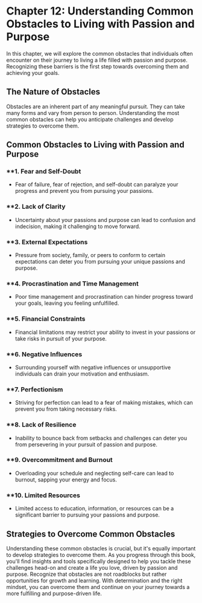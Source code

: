 Chapter 12: Understanding Common Obstacles to Living with Passion and Purpose
=============================================================================

In this chapter, we will explore the common obstacles that individuals often encounter on their journey to living a life filled with passion and purpose. Recognizing these barriers is the first step towards overcoming them and achieving your goals.

**The Nature of Obstacles**
---------------------------

Obstacles are an inherent part of any meaningful pursuit. They can take many forms and vary from person to person. Understanding the most common obstacles can help you anticipate challenges and develop strategies to overcome them.

**Common Obstacles to Living with Passion and Purpose**
-------------------------------------------------------

### \*\*1. **Fear and Self-Doubt**

* Fear of failure, fear of rejection, and self-doubt can paralyze your progress and prevent you from pursuing your passions.

### \*\*2. **Lack of Clarity**

* Uncertainty about your passions and purpose can lead to confusion and indecision, making it challenging to move forward.

### \*\*3. **External Expectations**

* Pressure from society, family, or peers to conform to certain expectations can deter you from pursuing your unique passions and purpose.

### \*\*4. **Procrastination and Time Management**

* Poor time management and procrastination can hinder progress toward your goals, leaving you feeling unfulfilled.

### \*\*5. **Financial Constraints**

* Financial limitations may restrict your ability to invest in your passions or take risks in pursuit of your purpose.

### \*\*6. **Negative Influences**

* Surrounding yourself with negative influences or unsupportive individuals can drain your motivation and enthusiasm.

### \*\*7. **Perfectionism**

* Striving for perfection can lead to a fear of making mistakes, which can prevent you from taking necessary risks.

### \*\*8. **Lack of Resilience**

* Inability to bounce back from setbacks and challenges can deter you from persevering in your pursuit of passion and purpose.

### \*\*9. **Overcommitment and Burnout**

* Overloading your schedule and neglecting self-care can lead to burnout, sapping your energy and focus.

### \*\*10. **Limited Resources**

* Limited access to education, information, or resources can be a significant barrier to pursuing your passions and purpose.

**Strategies to Overcome Common Obstacles**
-------------------------------------------

Understanding these common obstacles is crucial, but it's equally important to develop strategies to overcome them. As you progress through this book, you'll find insights and tools specifically designed to help you tackle these challenges head-on and create a life you love, driven by passion and purpose. Recognize that obstacles are not roadblocks but rather opportunities for growth and learning. With determination and the right mindset, you can overcome them and continue on your journey towards a more fulfilling and purpose-driven life.
